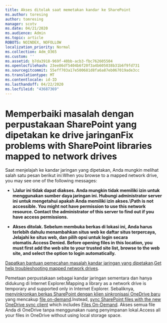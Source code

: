 ```yaml
---
title: Akses ditolak saat memetakan kandar ke SharePoint
ms.author: toresing
author: tomresing
manager: scotv
ms.date: 04/21/2020
ms.audience: Admin
ms.topic: article
ROBOTS: NOINDEX, NOFOLLOW
localization_priority: Normal
ms.collection: Adm_O365
ms.custom: ''
ms.assetid: b7da3918-969f-40bb-acb3-fbc762605504
ms.openlocfilehash: 23ee86df5404b6f20f3a4b605038b31b6f9fd731
ms.sourcegitcommit: 55eff703a17e500681d8fa6a87eb067019ade3cc
ms.translationtype: MT
ms.contentlocale: id-ID
ms.lasthandoff: 04/22/2020
ms.locfileid: "43687369"
---
```

# <a name="fix-problems-with-sharepoint-libraries-mapped-to-network-drives"></a><span data-ttu-id="0e223-102">Memperbaiki masalah dengan perpustakaan SharePoint yang dipetakan ke drive jaringan</span><span class="sxs-lookup"><span data-stu-id="0e223-102">Fix problems with SharePoint libraries mapped to network drives</span></span>

<span data-ttu-id="0e223-103">Saat menjelajah ke kandar jaringan yang dipetakan, Anda mungkin melihat salah satu pesan berikut ini:</span><span class="sxs-lookup"><span data-stu-id="0e223-103">When you browse to a mapped network drive, you may see one of the following messages:</span></span>
  
- <span data-ttu-id="0e223-104">**\\Jalur ini tidak dapat diakses. Anda mungkin tidak memiliki izin untuk menggunakan sumber daya jaringan ini. Hubungi administrator server ini untuk mengetahui apakah Anda memiliki izin akses.**</span><span class="sxs-lookup"><span data-stu-id="0e223-104">**\\Path is not accessible. You might not have permission to use this network resource. Contact the administrator of this server to find out if you have access permissions.**</span></span>

- <span data-ttu-id="0e223-105">**Akses ditolak. Sebelum membuka berkas di lokasi ini, Anda harus terlebih dahulu menambahkan situs web ke daftar situs terpercaya, Jelajahi ke situs web, dan pilih opsi untuk login secara otomatis.**</span><span class="sxs-lookup"><span data-stu-id="0e223-105">**Access Denied. Before opening files in this location, you must first add the web site to your trusted site list, browse to the web site, and select the option to login automatically.**</span></span>

<span data-ttu-id="0e223-106">[Dapatkan bantuan pemecahan masalah kandar jaringan yang dipetakan](https://docs.microsoft.com/sharepoint/support/administration/troubleshoot-mapped-network-drives).</span><span class="sxs-lookup"><span data-stu-id="0e223-106">[Get help troubleshooting mapped network drives](https://docs.microsoft.com/sharepoint/support/administration/troubleshoot-mapped-network-drives).</span></span>
  
<span data-ttu-id="0e223-107">Pemetaan perpustakaan sebagai kandar jaringan sementara dan hanya didukung di Internet Explorer.</span><span class="sxs-lookup"><span data-stu-id="0e223-107">Mapping a library as a network drive is temporary and supported only in Internet Explorer.</span></span> <span data-ttu-id="0e223-108">Sebaliknya, [menyinkronkan berkas SharePoint dengan klien sinkronisasi OneDrive baru](https://support.office.com/article/6de9ede8-5b6e-4503-80b2-6190f3354a88.aspx) yang mencakup [file on-demand](https://support.office.com/article/0e6860d3-d9f3-4971-b321-7092438fb38e.aspx).</span><span class="sxs-lookup"><span data-stu-id="0e223-108">Instead, [sync SharePoint files with the new OneDrive sync client](https://support.office.com/article/6de9ede8-5b6e-4503-80b2-6190f3354a88.aspx) which includes [Files On-Demand](https://support.office.com/article/0e6860d3-d9f3-4971-b321-7092438fb38e.aspx).</span></span> <span data-ttu-id="0e223-109">Akses semua file Anda di OneDrive tanpa menggunakan ruang penyimpanan lokal.</span><span class="sxs-lookup"><span data-stu-id="0e223-109">Access all your files in OneDrive without using local storage space.</span></span>
  